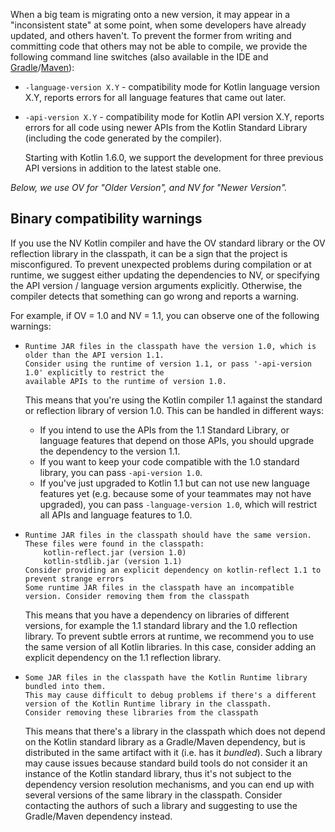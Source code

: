 [//]: # (title: Compatibility modes)

When a big team is migrating onto a new version, it may appear in a "inconsistent state" at some point, when some developers have already updated, and others haven't. To prevent the former from writing and committing code that others may not be able to compile, we provide the following command line switches (also available in the IDE and [Gradle](gradle.md#compiler-options)/[Maven](maven.md#specifying-compiler-options)):   

- `-language-version X.Y` - compatibility mode for Kotlin language version X.Y, reports errors for all language features that came out later.
- `-api-version X.Y` - compatibility mode for Kotlin API version X.Y, reports errors for all code using newer APIs from the Kotlin Standard Library (including the code generated by the compiler).

  Starting with Kotlin 1.6.0, we support the development for three previous API versions in addition to the latest stable one.

*Below, we use OV for "Older Version", and NV for "Newer Version".* 

## Binary compatibility warnings

If you use the NV Kotlin compiler and have the OV standard library or the OV reflection library in the classpath, it can be a sign that the project is misconfigured.
To prevent unexpected problems during compilation or at runtime, we suggest either updating the dependencies to NV, or specifying the API version / language version arguments explicitly.
Otherwise, the compiler detects that something can go wrong and reports a warning.

For example, if OV = 1.0 and NV = 1.1, you can observe one of the following warnings:

*
    ```
    Runtime JAR files in the classpath have the version 1.0, which is older than the API version 1.1. 
    Consider using the runtime of version 1.1, or pass '-api-version 1.0' explicitly to restrict the 
    available APIs to the runtime of version 1.0.
    ```

    This means that you're using the Kotlin compiler 1.1 against the standard or reflection library of version 1.0. This can be handled in different ways:
    * If you intend to use the APIs from the 1.1 Standard Library, or language features that depend on those APIs, you should upgrade the dependency to the version 1.1.
    * If you want to keep your code compatible with the 1.0 standard library, you can pass `-api-version 1.0`.
    * If you've just upgraded to Kotlin 1.1 but can not use new language features yet (e.g. because some of your teammates may not have upgraded), you can pass `-language-version 1.0`, which will restrict all APIs and language features to 1.0.

* 
    ```
    Runtime JAR files in the classpath should have the same version. These files were found in the classpath:
        kotlin-reflect.jar (version 1.0)
        kotlin-stdlib.jar (version 1.1)
    Consider providing an explicit dependency on kotlin-reflect 1.1 to prevent strange errors
    Some runtime JAR files in the classpath have an incompatible version. Consider removing them from the classpath
    ```
    
    This means that you have a dependency on libraries of different versions, for example the 1.1 standard library and the 1.0 reflection library. To prevent subtle errors at runtime, we recommend you to use the same version of all Kotlin libraries. In this case, consider adding an explicit dependency on the 1.1 reflection library.

*
    ```
    Some JAR files in the classpath have the Kotlin Runtime library bundled into them. 
    This may cause difficult to debug problems if there's a different version of the Kotlin Runtime library in the classpath. 
    Consider removing these libraries from the classpath
    ```
    
    This means that there's a library in the classpath which does not depend on the Kotlin standard library as a Gradle/Maven dependency, but is distributed in the same artifact with it (i.e. has it _bundled_). Such a library may cause issues because standard build tools do not consider it an instance of the Kotlin standard library, thus it's not subject to the dependency version resolution mechanisms, and you can end up with several versions of the same library in the classpath. Consider contacting the authors of such a library and suggesting to use the Gradle/Maven dependency instead.
